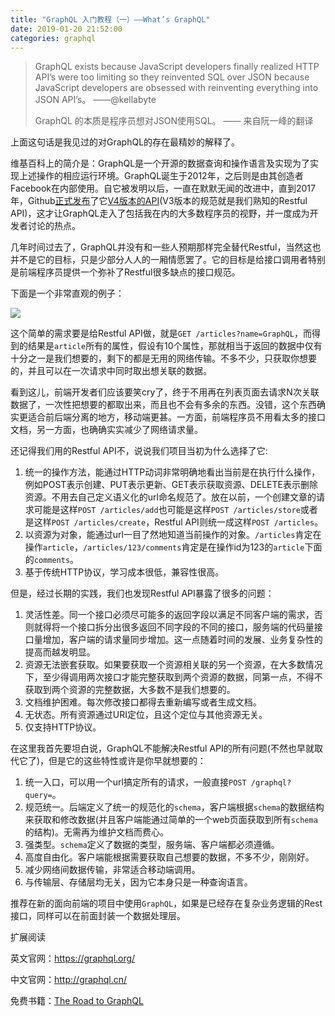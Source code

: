 ```yaml
---
title: "GraphQL 入门教程（一）——What’s GraphQL"
date: 2019-01-20 21:52:00
categories: graphql
---
```


> GraphQL exists because JavaScript developers finally realized HTTP API’s were too limiting so they reinvented SQL over JSON because JavaScript developers are obsessed with reinventing everything into JSON API’s。	——@kellabyte
>
> GraphQL 的本质是程序员想对JSON使用SQL。	—— 来自阮一峰的翻译

上面这句话是我见过的对GraphQL的存在最精妙的解释了。

维基百科上的简介是：GraphQL是一个开源的数据查询和操作语言及实现为了实现上述操作的相应运行环境。GraphQL诞生于2012年，之后则是由其创造者Facebook在内部使用。自它被发明以后，一直在默默无闻的改进中，直到2017年，Github[正式发布](https://blog.github.com/2017-05-22-introducing-github-marketplace-and-more-tools-to-customize-your-workflow/)了它[V4版本的API](https://developer.github.com/v4/)(V3版本的规范就是我们熟知的Restful API)，这才让GraphQL走入了包括我在内的大多数程序员的视野，并一度成为开发者讨论的热点。

<!--more-->

几年时间过去了，GraphQL并没有和一些人预期那样完全替代Restful，当然这也并不是它的目标，只是少部分人人的一厢情愿罢了。它的目标是给接口调用者特别是前端程序员提供一个弥补了Restful很多缺点的接口规范。

下面是一个非常直观的例子：

![](https://haofly.net/uploads/graphql-tutorial-1_01.png)

这个简单的需求要是给Restful API做，就是`GET /articles?name=GraphQL`，而得到的结果是`article`所有的属性，假设有10个属性，那就相当于返回的数据中仅有十分之一是我们想要的，剩下的都是无用的网络传输。不多不少，只获取你想要的，并且可以在一次请求中同时取出想关联的数据。

看到这儿，前端开发者们应该要笑cry了，终于不用再在列表页面去请求N次关联数据了，一次性把想要的都取出来，而且也不会有多余的东西。没错，这个东西确实更适合前后端分离的地方，移动端更甚。一方面，前端程序员不用看太多的接口文档，另一方面，也确确实实减少了网络请求量。

还记得我们用的Restful API不，说说我们项目当初为什么选择了它:

1. 统一的操作方法，能通过HTTP动词非常明确地看出当前是在执行什么操作，例如POST表示创建、PUT表示更新、GET表示获取资源、DELETE表示删除资源。不用去自己定义语义化的url命名规范了。放在以前，一个创建文章的请求可能是这样`POST /articles/add`也可能是这样`POST /articles/store`或者是这样`POST /articles/create`，Restful API则统一成这样`POST /articles`。
2. 以资源为对象，能通过url一目了然地知道当前操作的对象。`/articles`肯定在操作`article`，`/articles/123/comments`肯定是在操作id为123的`article`下面的`comments`。
3. 基于传统HTTP协议，学习成本很低，兼容性很高。

但是，经过长期的实践，我们也发现Restful API暴露了很多的问题：

1. 灵活性差。同一个接口必须尽可能多的返回字段以满足不同客户端的需求，否则就得将一个接口拆分出很多返回不同字段的不同的接口，服务端的代码量接口量增加，客户端的请求量同步增加。这一点随着时间的发展、业务复杂性的提高而越发明显。
2. 资源无法嵌套获取。如果要获取一个资源相关联的另一个资源，在大多数情况下，至少得调用两次接口才能完整获取到两个资源的数据，同第一点，不得不获取到两个资源的完整数据，大多数不是我们想要的。
3. 文档维护困难。每次修改接口都得去重新编写或者生成文档。
4. 无状态。所有资源通过URI定位，且这个定位与其他资源无关。
5. 仅支持HTTP协议。

在这里我首先要坦白说，GraphQL不能解决Restful API的所有问题(不然也早就取代它了)，但是它的这些特性或许是你早就想要的：

1. 统一入口，可以用一个url搞定所有的请求，一般直接`POST /graphql?query=`。
2. 规范统一。后端定义了统一的规范化的`schema`，客户端根据`schema`的数据结构来获取和修改数据(并且客户端能通过简单的一个web页面获取到所有`schema`的结构)。无需再为维护文档而费心。
3. 强类型。`schema`定义了数据的类型，服务端、客户端都必须遵循。
4. 高度自由化。客户端能根据需要获取自己想要的数据，不多不少，刚刚好。
5. 减少网络间数据传输，非常适合移动端调用。
6. 与传输层、存储层均无关，因为它本身只是一种查询语言。

推荐在新的面向前端的项目中使用`GraphQL`，如果是已经存在复杂业务逻辑的Rest接口，同样可以在前面封装一个数据处理层。



扩展阅读

英文官网：<https://graphql.org/>

中文官网：http://graphql.cn/

免费书籍：[The Road to GraphQL](https://www.robinwieruch.de/the-road-to-graphql-book/)